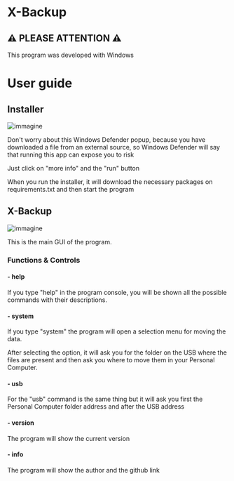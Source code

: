 # X-Backup

## ⚠ PLEASE ATTENTION ⚠
This program was developed with Windows

# User guide 
## Installer
![immagine](https://github.com/Fedi6431/X-backup/assets/102946457/5d8e56fa-1c7f-498b-b72d-cab57513cb63)

Don't worry about this Windows Defender popup, because you have downloaded a file from an external source, so Windows Defender will say that running this app can expose you to risk

Just click on "more info" and the "run" button

When you run the installer, it will download the necessary packages on requirements.txt and then start the program

## X-Backup
![immagine](https://github.com/Fedi6431/X-backup/assets/102946457/95e37e55-9b02-42b2-964f-5b6e7e15b329)

This is the main GUI of the program.

### Functions & Controls

#### - help
If you type "help" in the program console, you will be shown all the possible commands with their descriptions.

#### - system
If you type "system" the program will open a selection menu for moving the data.

After selecting the option, it will ask you for the folder on the USB where the files are present and then ask you where to move them in your Personal Computer.

#### - usb
For the "usb" command is the same thing but it will ask you first the Personal Computer folder address and after the USB address

#### - version
The program will show the current version

#### - info
The program will show the author and the github link

